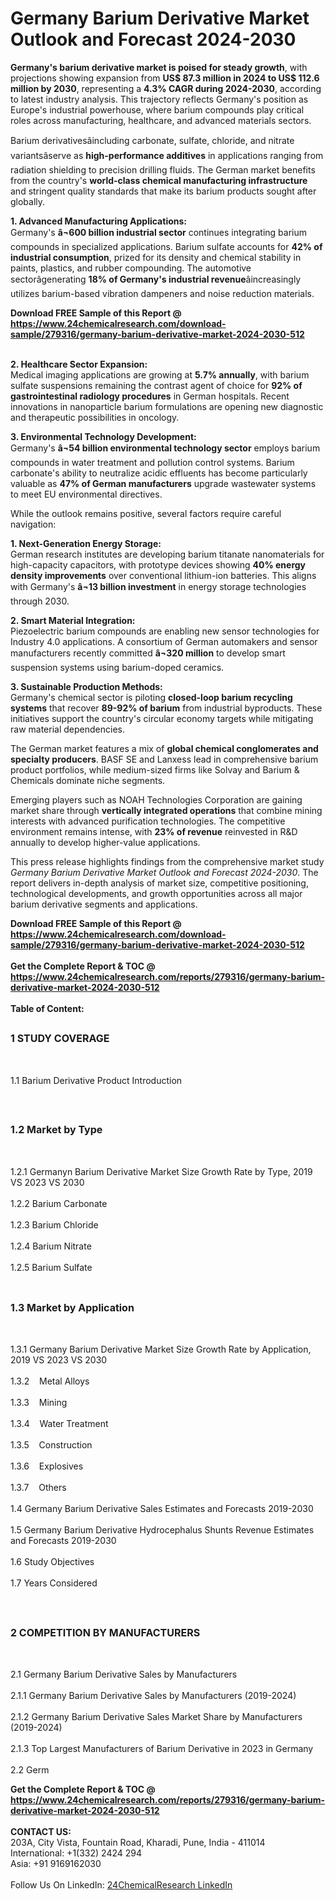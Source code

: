 <h1>Germany Barium Derivative Market Outlook and Forecast 2024-2030</h1><p><strong>Germany's barium derivative market is poised for steady growth</strong>, with projections showing expansion from <strong>US$ 87.3 million in 2024 to US$ 112.6 million by 2030</strong>, representing a <strong>4.3% CAGR during 2024-2030</strong>, according to latest industry analysis. This trajectory reflects Germany's position as Europe's industrial powerhouse, where barium compounds play critical roles across manufacturing, healthcare, and advanced materials sectors.</p><p>Barium derivativesâincluding carbonate, sulfate, chloride, and nitrate variantsâserve as <strong>high-performance additives</strong> in applications ranging from radiation shielding to precision drilling fluids. The German market benefits from the country's <strong>world-class chemical manufacturing infrastructure</strong> and stringent quality standards that make its barium products sought after globally.</p><p><strong>1. Advanced Manufacturing Applications:</strong><br>
Germany's <strong>â¬600 billion industrial sector</strong> continues integrating barium compounds in specialized applications. Barium sulfate accounts for <strong>42% of industrial consumption</strong>, prized for its density and chemical stability in paints, plastics, and rubber compounding. The automotive sectorâgenerating <strong>18% of Germany's industrial revenue</strong>âincreasingly utilizes barium-based vibration dampeners and noise reduction materials.</p><div><b>Download FREE Sample of this Report @ 
            <a href="https://www.24chemicalresearch.com/download-sample/279316/germany-barium-derivative-market-2024-2030-512">
            https://www.24chemicalresearch.com/download-sample/279316/germany-barium-derivative-market-2024-2030-512</a></b></div><br><p><strong>2. Healthcare Sector Expansion:</strong><br>
Medical imaging applications are growing at <strong>5.7% annually</strong>, with barium sulfate suspensions remaining the contrast agent of choice for <strong>92% of gastrointestinal radiology procedures</strong> in German hospitals. Recent innovations in nanoparticle barium formulations are opening new diagnostic and therapeutic possibilities in oncology.</p><p><strong>3. Environmental Technology Development:</strong><br>
Germany's <strong>â¬54 billion environmental technology sector</strong> employs barium compounds in water treatment and pollution control systems. Barium carbonate's ability to neutralize acidic effluents has become particularly valuable as <strong>47% of German manufacturers</strong> upgrade wastewater systems to meet EU environmental directives.</p><p>While the outlook remains positive, several factors require careful navigation:</p><p><strong>1. Next-Generation Energy Storage:</strong><br>
German research institutes are developing barium titanate nanomaterials for high-capacity capacitors, with prototype devices showing <strong>40% energy density improvements</strong> over conventional lithium-ion batteries. This aligns with Germany's <strong>â¬13 billion investment</strong> in energy storage technologies through 2030.</p><p><strong>2. Smart Material Integration:</strong><br>
Piezoelectric barium compounds are enabling new sensor technologies for Industry 4.0 applications. A consortium of German automakers and sensor manufacturers recently committed <strong>â¬320 million</strong> to develop smart suspension systems using barium-doped ceramics.</p><p><strong>3. Sustainable Production Methods:</strong><br>
Germany's chemical sector is piloting <strong>closed-loop barium recycling systems</strong> that recover <strong>89-92% of barium</strong> from industrial byproducts. These initiatives support the country's circular economy targets while mitigating raw material dependencies.</p><p>The German market features a mix of <strong>global chemical conglomerates and specialty producers</strong>. BASF SE and Lanxess lead in comprehensive barium product portfolios, while medium-sized firms like Solvay and Barium &amp; Chemicals dominate niche segments.</p><p>Emerging players such as NOAH Technologies Corporation are gaining market share through <strong>vertically integrated operations</strong> that combine mining interests with advanced purification technologies. The competitive environment remains intense, with <strong>23% of revenue</strong> reinvested in R&amp;D annually to develop higher-value applications.</p><p>This press release highlights findings from the comprehensive market study <em>Germany Barium Derivative Market Outlook and Forecast 2024-2030</em>. The report delivers in-depth analysis of market size, competitive positioning, technological developments, and growth opportunities across all major barium derivative segments and applications.</p><div><b>Download FREE Sample of this Report @ 
            <a href="https://www.24chemicalresearch.com/download-sample/279316/germany-barium-derivative-market-2024-2030-512">
            https://www.24chemicalresearch.com/download-sample/279316/germany-barium-derivative-market-2024-2030-512</a></b></div><br><div><b>Get the Complete Report & TOC @ 
            <a href="https://www.24chemicalresearch.com/reports/279316/germany-barium-derivative-market-2024-2030-512">
            https://www.24chemicalresearch.com/reports/279316/germany-barium-derivative-market-2024-2030-512</a></b></div><br>
            <b>Table of Content:</b><p><h2><span style="font-size:16px"><strong>1 STUDY COVERAGE</strong></span></h2><br />
<p>1.1 Barium Derivative Product Introduction</p><br />
<h2><span style="font-size:16px"><strong>1.2 Market by Type</strong></span></h2><br />
<p>1.2.1 Germanyn Barium Derivative Market Size Growth Rate by Type, 2019 VS 2023 VS 2030<br /><br />
1.2.2 Barium Carbonate&nbsp;&nbsp; &nbsp;<br /><br />
1.2.3 Barium Chloride<br /><br />
1.2.4 Barium Nitrate<br /><br />
1.2.5 Barium Sulfate<br /><br />
<h2><span style="font-size:16px"><strong>1.3 Market by Application</strong></span></h2><br />
<p>1.3.1 Germany Barium Derivative Market Size Growth Rate by Application, 2019 VS 2023 VS 2030<br /><br />
1.3.2&nbsp;&nbsp; &nbsp;Metal Alloys<br /><br />
1.3.3&nbsp;&nbsp; &nbsp;Mining<br /><br />
1.3.4&nbsp;&nbsp; &nbsp;Water Treatment<br /><br />
1.3.5&nbsp;&nbsp; &nbsp;Construction<br /><br />
1.3.6&nbsp;&nbsp; &nbsp;Explosives<br /><br />
1.3.7&nbsp;&nbsp; &nbsp;Others<br /><br />
1.4 Germany Barium Derivative Sales Estimates and Forecasts 2019-2030<br /><br />
1.5 Germany Barium Derivative Hydrocephalus Shunts Revenue Estimates and Forecasts 2019-2030<br /><br />
1.6 Study Objectives<br /><br />
1.7 Years Considered</p><br />
<h2><span style="font-size:16px"><strong>2 COMPETITION BY MANUFACTURERS</strong></span></h2><br />
<p>2.1 Germany Barium Derivative Sales by Manufacturers<br /><br />
2.1.1 Germany Barium Derivative Sales by Manufacturers (2019-2024)<br /><br />
2.1.2 Germany Barium Derivative Sales Market Share by Manufacturers (2019-2024)<br /><br />
2.1.3 Top Largest Manufacturers of Barium Derivative in 2023 in Germany<br /><br />
2.2 Germ</p><div><b>Get the Complete Report & TOC @ 
            <a href="https://www.24chemicalresearch.com/reports/279316/germany-barium-derivative-market-2024-2030-512">
            https://www.24chemicalresearch.com/reports/279316/germany-barium-derivative-market-2024-2030-512</a></b></div><br><b>CONTACT US:</b><br>
            203A, City Vista, Fountain Road, Kharadi, Pune, India - 411014<br>
            International: +1(332) 2424 294<br>
            Asia: +91 9169162030 <br><br>
            Follow Us On LinkedIn: <a href="https://www.linkedin.com/company/24chemicalresearch/">24ChemicalResearch LinkedIn</a>